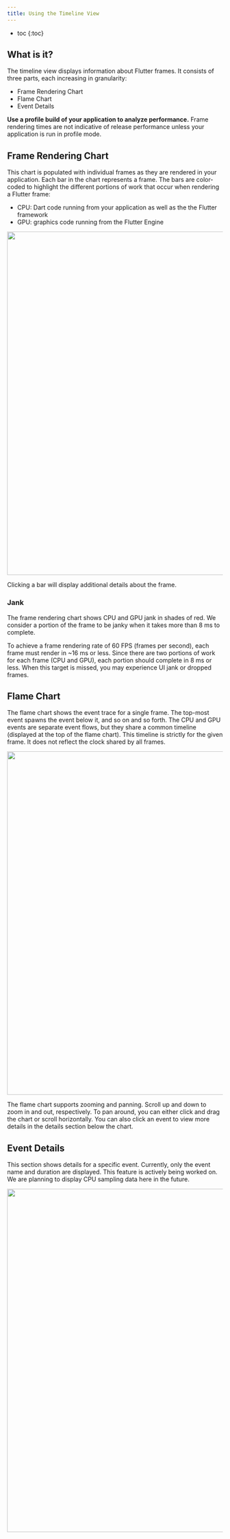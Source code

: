 ```yaml
---
title: Using the Timeline View
---
```


* toc
{:toc}

## What is it?

The timeline view displays information about Flutter frames. It consists of
 three parts, each increasing in granularity:
- Frame Rendering Chart
- Flame Chart
- Event Details

**Use a profile build of your application to analyze performance.** Frame rendering times are not indicative of release
performance unless your application is run in profile mode.

## Frame Rendering Chart

This chart is populated with individual frames as they are rendered in your application. Each bar in the chart
represents a frame. The bars are color-coded to highlight the different portions of work that occur when rendering a
Flutter frame:
- CPU: Dart code running from your application as well as the the Flutter framework
- GPU: graphics code running from the Flutter Engine

<img src="images/timeline_frame_rendering_chart.png" width="800" />

Clicking a bar will display additional details about the frame.

### Jank

The frame rendering chart shows CPU and GPU jank in shades of red. We consider a portion of the frame to be janky when
it takes more than 8 ms to complete.

To achieve a frame rendering rate of 60 FPS (frames per second), each frame must render in ~16 ms or less. Since there
are two portions of work for each frame (CPU and GPU), each portion should complete in 8 ms or less. When this target is
missed, you may experience UI jank or dropped frames.

## Flame Chart

The flame chart shows the event trace for a single frame. The top-most event spawns the event below it, and so on and so
forth. The CPU and GPU events are separate event flows, but they share a common timeline (displayed at the top of the
flame chart). This timeline is strictly for the given frame. It does not reflect the clock shared by all frames.

<img src="images/timeline_flame_chart.png" width="800" />

The flame chart supports zooming and panning. Scroll up and down to zoom in and out, respectively. To pan around, you
can either click and drag the chart or scroll horizontally. You can also click an event to view more details in the
details section below the chart.

## Event Details

This section shows details for a specific event. Currently, only the event name and duration are displayed. This feature
is actively being worked on. We are planning to display CPU sampling data here in the future.

<img src="images/timeline_event_details.png" width="800" />